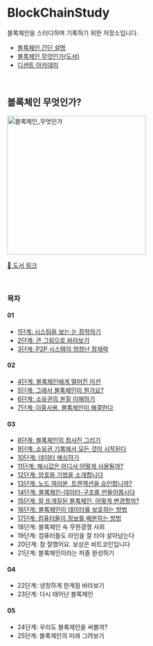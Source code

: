 # BlockChainStudy

블록체인을 스터디하며 기록하기 위한 저장소입니다.

- [블록체인 간단 설명](https://github.com/lbo728/BlockChainStudy/blob/main/%EB%B8%94%EB%A1%9D%EC%B2%B4%EC%9D%B8%20%EA%B0%84%EB%8B%A8%20%EC%84%A4%EB%AA%85/%EB%B8%94%EB%A1%9D%EC%B2%B4%EC%9D%B8%EC%9D%B4%EB%9E%80.md)
- [블록체인 무엇인가(도서)](#블록체인-무엇인가)
- [디센트 아카데미](https://academy.dcentwallet.com/v/ko/blockchain-basic/the-meaning-of-decentralization)

<br>

## 블록체인 무엇인가?

<img width="320" alt="블록체인_무엇인가" src="https://github.com/lbo728/BlockChainStudy/assets/72309817/e610e8d6-9199-443d-9b63-cfd2e088176c">

[📕 도서 링크](https://www.aladin.co.kr/shop/wproduct.aspx?ItemId=133677929)

<br>

### 목차

#### 01

- [1단계: 시스팀을 보는 눈 장착하기](https://github.com/lbo728/ModernJavaScript/blob/main/02_BlockChain/01_%EB%B8%94%EB%A1%9D%EC%B2%B4%EC%9D%B8_%EB%AC%B4%EC%97%87%EC%9D%B8%EA%B0%80/01/01_%EC%8B%9C%EC%8A%A4%ED%85%9C%EC%9D%84%20_%EB%B3%B4%EB%8A%94_%EB%88%88_%EC%9E%A5%EC%B0%A9%ED%95%98%EA%B8%B0.md)
- [2단계: 큰 그림으로 바라보기](https://github.com/lbo728/ModernJavaScript/blob/main/02_BlockChain/01_%EB%B8%94%EB%A1%9D%EC%B2%B4%EC%9D%B8_%EB%AC%B4%EC%97%87%EC%9D%B8%EA%B0%80/01/02_%ED%81%B0%20_%EA%B7%B8%EB%A6%BC%EC%9C%BC%EB%A1%9C_%EB%B0%94%EB%9D%BC%EB%B3%B4%EA%B8%B0.md)
- [3단계: P2P 시스템의 엄청난 잠재력](https://github.com/lbo728/ModernJavaScript/blob/main/02_BlockChain/01_%EB%B8%94%EB%A1%9D%EC%B2%B4%EC%9D%B8_%EB%AC%B4%EC%97%87%EC%9D%B8%EA%B0%80/01/03_P2P_%EC%8B%9C%EC%8A%A4%ED%85%9C%EC%9D%98_%EC%97%84%EC%B2%AD%EB%82%9C_%EC%9E%A0%EC%9E%AC%EB%A0%A5.md)

#### 02

- [4단계: 블록체인에게 떨어진 미션](https://github.com/lbo728/ModernJavaScript/blob/main/02_BlockChain/01_%EB%B8%94%EB%A1%9D%EC%B2%B4%EC%9D%B8_%EB%AC%B4%EC%97%87%EC%9D%B8%EA%B0%80/02/04_%EB%B8%94%EB%A1%9D%EC%B2%B4%EC%9D%B8%EC%97%90%EA%B2%8C_%EB%96%A8%EC%96%B4%EC%A7%84_%EB%AF%B8%EC%85%98.md)
- [5단계: 그래서 블록체인이 뭔가요?](https://github.com/lbo728/ModernJavaScript/blob/main/02_BlockChain/01_%EB%B8%94%EB%A1%9D%EC%B2%B4%EC%9D%B8_%EB%AC%B4%EC%97%87%EC%9D%B8%EA%B0%80/02/05_%EA%B7%B8%EB%9E%98%EC%84%9C_%EB%B8%94%EB%A1%9D%EC%B2%B4%EC%9D%B8%EC%9D%B4_%EB%AD%94%EA%B0%80%EC%9A%94?.md)
- [6단계: 소유권의 본질 이해하기](https://github.com/lbo728/ModernJavaScript/blob/main/02_BlockChain/01_%EB%B8%94%EB%A1%9D%EC%B2%B4%EC%9D%B8_%EB%AC%B4%EC%97%87%EC%9D%B8%EA%B0%80/02/06_%EC%86%8C%EC%9C%A0%EA%B6%8C%EC%9D%98%20%EB%B3%B8%EC%A7%88%20%EC%9D%B4%ED%95%B4%ED%95%98%EA%B8%B0.md)
- [7단계: 이중사용, 블록체인이 해결한다](https://github.com/lbo728/ModernJavaScript/blob/main/02_BlockChain/01_%EB%B8%94%EB%A1%9D%EC%B2%B4%EC%9D%B8_%EB%AC%B4%EC%97%87%EC%9D%B8%EA%B0%80/02/07_%EC%9D%B4%EC%A4%91%EC%82%AC%EC%9A%A9_%EB%B8%94%EB%A1%9D%EC%B2%B4%EC%9D%B8%EC%9D%B4_%ED%95%B4%EA%B2%B0%ED%95%9C%EB%8B%A4.md)

#### 03

- [8단계: 블록체인의 청사진 그리기](https://github.com/lbo728/ModernJavaScript/blob/main/02_BlockChain/01_%EB%B8%94%EB%A1%9D%EC%B2%B4%EC%9D%B8_%EB%AC%B4%EC%97%87%EC%9D%B8%EA%B0%80/03/08_%EB%B8%94%EB%A1%9D%EC%B2%B4%EC%9D%B8%EC%9D%98_%EC%B2%AD%EC%82%AC%EC%A7%84_%EA%B7%B8%EB%A6%AC%EA%B8%B0.md)
- [9단계: 소유권 기록에서 모든 것이 시작된다](https://github.com/lbo728/ModernJavaScript/blob/main/02_BlockChain/01_%EB%B8%94%EB%A1%9D%EC%B2%B4%EC%9D%B8_%EB%AC%B4%EC%97%87%EC%9D%B8%EA%B0%80/03/09_%EC%86%8C%EC%9C%A0%EA%B6%8C_%EA%B8%B0%EB%A1%9D%EC%97%90%EC%84%9C_%EB%AA%A8%EB%93%A0_%EA%B2%83%EC%9D%B4_%EC%8B%9C%EC%9E%91%EB%90%9C%EB%8B%A4.md)
- [10단계: 데이터 해싱하기](https://github.com/lbo728/ModernJavaScript/blob/main/02_BlockChain/01_%EB%B8%94%EB%A1%9D%EC%B2%B4%EC%9D%B8_%EB%AC%B4%EC%97%87%EC%9D%B8%EA%B0%80/03/10_%EB%8D%B0%EC%9D%B4%ED%84%B0_%ED%95%B4%EC%8B%B1%ED%95%98%EA%B8%B0.md)
- [11단계: 해시값은 어디서 어떻게 사용될까?](https://github.com/lbo728/ModernJavaScript/blob/main/02_BlockChain/01_%EB%B8%94%EB%A1%9D%EC%B2%B4%EC%9D%B8_%EB%AC%B4%EC%97%87%EC%9D%B8%EA%B0%80/03/11_%ED%95%B4%EC%8B%9C%EA%B0%92%EC%9D%80_%EC%96%B4%EB%94%94%EC%84%9C_%EC%96%B4%EB%96%BB%EA%B2%8C_%EC%82%AC%EC%9A%A9%EB%90%A0%EA%B9%8C?.md)
- [12단계: 암호화 기법을 소개합니다](https://github.com/lbo728/ModernJavaScript/blob/main/02_BlockChain/01_%EB%B8%94%EB%A1%9D%EC%B2%B4%EC%9D%B8_%EB%AC%B4%EC%97%87%EC%9D%B8%EA%B0%80/03/12_%EC%95%94%ED%98%B8%ED%99%94_%EA%B8%B0%EB%B2%95%EC%9D%84_%EC%86%8C%EA%B0%9C%ED%95%A9%EB%8B%88%EB%8B%A4.md)
- [13단계: 노드 여러분, 트랜잭션을 승인합니까?](https://github.com/lbo728/ModernJavaScript/blob/main/02_BlockChain/01_%EB%B8%94%EB%A1%9D%EC%B2%B4%EC%9D%B8_%EB%AC%B4%EC%97%87%EC%9D%B8%EA%B0%80/03/13_%EB%85%B8%EB%93%9C_%EC%97%AC%EB%9F%AC%EB%B6%84_%ED%8A%B8%EB%9E%9C%EC%9E%AD%EC%85%98%EC%9D%84_%EC%8A%B9%EC%9D%B8%ED%95%A9%EB%8B%88%EA%B9%8C?.md)
- [14단계: 블록체인-데이터-구조를 만들어봅시다](https://github.com/lbo728/ModernJavaScript/blob/main/02_BlockChain/01_%EB%B8%94%EB%A1%9D%EC%B2%B4%EC%9D%B8_%EB%AC%B4%EC%97%87%EC%9D%B8%EA%B0%80/03/14_%EB%B8%94%EB%A1%9D%EC%B2%B4%EC%9D%B8_%EB%8D%B0%EC%9D%B4%ED%84%B0_%EA%B5%AC%EC%A1%B0%EB%A5%BC_%EB%A7%8C%EB%93%A4%EC%96%B4%EB%B4%85%EC%8B%9C%EB%8B%A4.md)
- [15단계: 잘 뜨개질된 블록체인, 어떻게 변경할까?](https://github.com/lbo728/ModernJavaScript/blob/main/02_BlockChain/01_%EB%B8%94%EB%A1%9D%EC%B2%B4%EC%9D%B8_%EB%AC%B4%EC%97%87%EC%9D%B8%EA%B0%80/03/15_%EC%9E%98_%EB%9C%A8%EA%B0%9C%EC%A7%88%EB%90%9C_%EB%B8%94%EB%A1%9D%EC%B2%B4%EC%9D%B8_%EC%96%B4%EB%96%BB%EA%B2%8C_%EB%B3%80%EA%B2%BD%ED%95%A0%EA%B9%8C.md)
- [16단계: 블록체인이 데이터를 보호하는 방법](https://github.com/lbo728/ModernJavaScript/blob/main/02_BlockChain/01_%EB%B8%94%EB%A1%9D%EC%B2%B4%EC%9D%B8_%EB%AC%B4%EC%97%87%EC%9D%B8%EA%B0%80/03/16_%EB%B8%94%EB%A1%9D%EC%B2%B4%EC%9D%B8%EC%9D%B4_%EB%8D%B0%EC%9D%B4%ED%84%B0%EB%A5%BC_%EB%B3%B4%ED%98%B8%ED%95%98%EB%8A%94_%EB%B0%A9%EB%B2%95.md)
- [17단계: 컴퓨터들이 정보를 배분하는 방법](https://github.com/lbo728/ModernJavaScript/blob/main/02_BlockChain/01_%EB%B8%94%EB%A1%9D%EC%B2%B4%EC%9D%B8_%EB%AC%B4%EC%97%87%EC%9D%B8%EA%B0%80/03/17_%EC%BB%B4%ED%93%A8%ED%84%B0%EB%93%A4%EC%9D%B4_%EC%A0%95%EB%B3%B4%EB%A5%BC_%EB%B0%B0%EB%B6%84%ED%95%98%EB%8A%94_%EB%B0%A9%EB%B2%95.md)
- 18단계: 블록체인 속 무한경쟁 사회
- 19단계: 컴퓨터들도 라인을 잘 타야 살아남는다
- 20단계: 참 잘했어요. 보상은 비트코인입니다
- 21단계: 블록체인이라는 퍼즐 완성하기

#### 04

- 22단계: 냉정하게 한계점 바라보기
- 23단계: 다시 태어난 블록체인

#### 05

- 24단계: 우리도 블록체인을 써볼까?
- 25단계: 블록체인의 미래 그려보기
